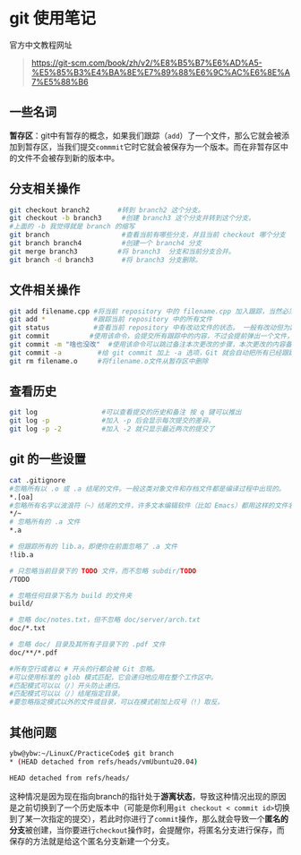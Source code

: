 # git 使用笔记



官方中文教程网址 

>https://git-scm.com/book/zh/v2/%E8%B5%B7%E6%AD%A5-%E5%85%B3%E4%BA%8E%E7%89%88%E6%9C%AC%E6%8E%A7%E5%88%B6



## 一些名词

**暂存区**：git中有暂存的概念，如果我们跟踪（`add`）了一个文件，那么它就会被添加到暂存区，当我们提交`commmit`它时它就会被保存为一个版本。而在非暂存区中的文件不会被存到新的版本中。





## 分支相关操作

```bash
git checkout branch2       #转到 branch2 这个分支。
git checkout -b branch3     #创建 branch3 这个分支并转到这个分支。
#上面的 -b 我觉得就是 branch 的缩写
git branch                  #查看当前有哪些分支，并且当前 checkout 哪个分支
git branch branch4          #创建一个 branch4 分支
git merge branch3		   #将 branch3  分支和当前分支合并。
git branch -d branch3       #将 branch3 分支删除。
```



## 文件相关操作

```bash
git add filename.cpp #将当前 repository 中的 filename.cpp 加入跟踪，当然必须是基于当前目录的完整路径，比如本例 filename.cpp 就和 .git 在同一目录。
git add *            #跟踪当前 repository 中的所有文件
git status           #查看当前 repository 中有改动文件的状态。 一般有改动但为跟踪会标记为红色，有改动跟踪了会是绿色
git commit			#使用该命令，会提交所有跟踪中的内容，不过会提前弹出一个文件，编辑该文件可以备注这次 commit 的内容。编辑完那个文件直接关掉就会完成 commit。 值得注意的是，该命令也会提交之前创建的本地分支
git commit -m "啥也没改"  #使用该命令可以跳过备注本次更改的步骤，本次更改的内容备注为： 啥也没改
git commit -a         #给 git commit 加上 -a 选项，Git 就会自动把所有已经跟踪过的文件暂存起来一并提交，从而跳过 git add 步骤
git rm filename.o     #将filename.o文件从暂存区中删除
```



## 查看历史

```bash
git log                #可以查看提交的历史和备注 按 q 键可以推出
git log -p             #加入 -p 后会显示每次提交的差异。
git log -p -2          #加入 -2 就只显示最近两次的提交了

```





## git 的一些设置

```bash
cat .gitignore
#忽略所有以 .o 或 .a 结尾的文件。一般这类对象文件和存档文件都是编译过程中出现的。
*.[oa]
#忽略所有名字以波浪符（~）结尾的文件，许多文本编辑软件（比如 Emacs）都用这样的文件名保存副本。 此外，你可能还需要忽略 log，tmp 或者 pid 目录，以及自动生成的文档等等。 要养成一开始就为你的新仓库设置好 .gitignore 文件的习惯，以免将来误提交这类无用的文件。
*/~
# 忽略所有的 .a 文件
*.a

# 但跟踪所有的 lib.a，即便你在前面忽略了 .a 文件
!lib.a

# 只忽略当前目录下的 TODO 文件，而不忽略 subdir/TODO
/TODO

# 忽略任何目录下名为 build 的文件夹
build/

# 忽略 doc/notes.txt，但不忽略 doc/server/arch.txt
doc/*.txt

# 忽略 doc/ 目录及其所有子目录下的 .pdf 文件
doc/**/*.pdf

#所有空行或者以 # 开头的行都会被 Git 忽略。
#可以使用标准的 glob 模式匹配，它会递归地应用在整个工作区中。
#匹配模式可以以（/）开头防止递归。
#匹配模式可以以（/）结尾指定目录。
#要忽略指定模式以外的文件或目录，可以在模式前加上叹号（!）取反。
```



## 其他问题

```bash
ybw@ybw:~/LinuxC/PracticeCode$ git branch
* (HEAD detached from refs/heads/vmUbuntu20.04)

HEAD detached from refs/heads/
```

这种情况是因为现在指向branch的指针处于**游离状态**，导致这种情况出现的原因是之前切换到了一个历史版本中（可能是你利用`git checkout < commit id>`切换到了某一次指定的提交），若此时你进行了`commit`操作，那么就会导致一个**匿名的分支**被创建，当你要进行`checkout`操作时，会提醒你，将匿名分支进行保存，而保存的方法就是给这个匿名分支新建一个分支。

